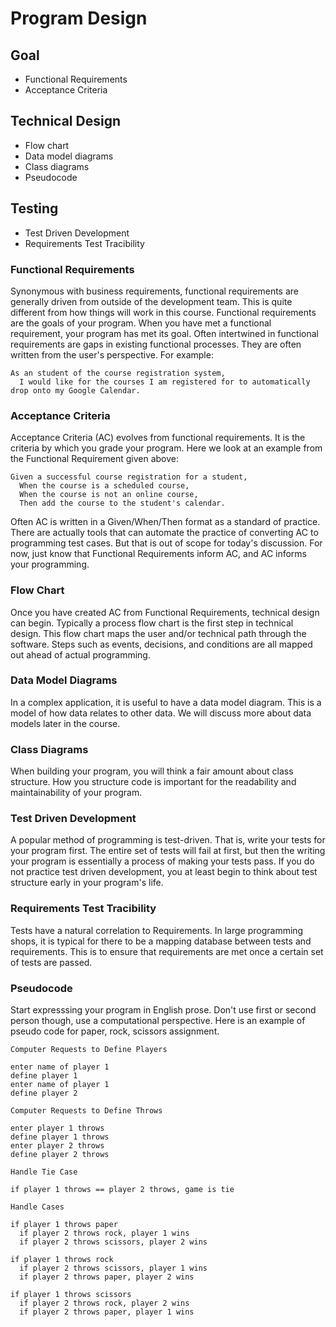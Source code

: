 # Program Design 

## Goal

* Functional Requirements
* Acceptance Criteria

## Technical Design

* Flow chart
* Data model diagrams
* Class diagrams
* Pseudocode

## Testing

* Test Driven Development
* Requirements Test Tracibility


### Functional Requirements

Synonymous with business requirements, functional requirements are generally driven from outside of the development team. This is quite different from how things will work in this course. Functional requirements are the goals of your program. When you have met a functional requirement, your program has met its goal. Often intertwined in functional requirements are gaps in existing functional processes. They are often written from the user's perspective. For example:

```
As an student of the course registration system, 
  I would like for the courses I am registered for to automatically drop onto my Google Calendar. 
```

### Acceptance Criteria

Acceptance Criteria (AC) evolves from functional requirements. It is the criteria by which you grade your program. Here we look at an example from the Functional Requirement given above:

```
Given a successful course registration for a student, 
  When the course is a scheduled course, 
  When the course is not an online course, 
  Then add the course to the student's calendar. 
```
  
Often AC is written in a Given/When/Then format as a standard of practice. There are actually tools that can automate the practice of converting AC to programming test cases. But that is out of scope for today's discussion. For now, just know that Functional Requirements inform AC, and AC informs your programming. 

### Flow Chart

Once you have created AC from Functional Requirements, technical design can begin. Typically a process flow chart is the first step in technical design. This flow chart maps the user and/or technical path through the software. Steps such as events, decisions, and conditions are all mapped out ahead of actual programming. 

### Data Model Diagrams

In a complex application, it is useful to have a data model diagram. This is a model of how data relates to other data. We will discuss more about data models later in the course. 

### Class Diagrams

When building your program, you will think a fair amount about class structure. How you structure code is important for the readability and maintainability of your program. 

### Test Driven Development

A popular method of programming is test-driven. That is, write your tests for your program first. The entire set of tests will fail at first, but then the writing your program is essentially a process of making your tests pass. If you do not practice test driven development, you at least begin to think about test structure early in your program's life. 

### Requirements Test Tracibility

Tests have a natural correlation to Requirements. In large programming shops, it is typical for there to be a mapping database between tests and requirements. This is to ensure that requirements are met once a certain set of tests are passed. 

### Pseudocode

Start expresssing your program in English prose. Don't use first or second person though, use a computational perspective. Here is an example of pseudo code for paper, rock, scissors assignment.

```
Computer Requests to Define Players

enter name of player 1
define player 1
enter name of player 1
define player 2

Computer Requests to Define Throws

enter player 1 throws
define player 1 throws
enter player 2 throws
define player 2 throws

Handle Tie Case

if player 1 throws == player 2 throws, game is tie

Handle Cases

if player 1 throws paper
  if player 2 throws rock, player 1 wins
  if player 2 throws scissors, player 2 wins

if player 1 throws rock
  if player 2 throws scissors, player 1 wins
  if player 2 throws paper, player 2 wins

if player 1 throws scissors
  if player 2 throws rock, player 2 wins
  if player 2 throws paper, player 1 wins

```

